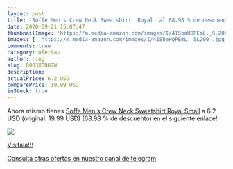 ```yaml
---
layout: post
title: 'Soffe Men s Crew Neck Sweatshirt  Royal  al 68.98 % de descuento'
date: 2020-09-21 15:07:47
thumbnailImage: 'https://m.media-amazon.com/images/I/41SbaHQPEmL._SL200_.jpg'
images: [ 'https://m.media-amazon.com/images/I/41SbaHQPEmL._SL200_.jpg' ]
comments: true
category: ofertas
author: ring
slug: B003XGRH7W
description:
actualPrice: 6.2 USD
comparePrice: 19.99 USD
inStock: true
---
```


Ahora mismo tienes [Soffe Men s Crew Neck Sweatshirt  Royal  Small](https://www.amazon.com/dp/B003XGRH7W/?tag=redken08-20) a 6.2 USD (original: 19.99 USD) (68.98 %  de descuento) en el siguiente enlace!

[![](https://m.media-amazon.com/images/I/41SbaHQPEmL._SL200_.jpg)](https://www.amazon.com/dp/B003XGRH7W/?tag=redken08-20)

[Visítala!!!](https://www.amazon.com/dp/B003XGRH7W/?tag=redken08-20)

[Consulta otras ofertas en nuestro canal de telegram](https://t.me/s/ofertas25)
